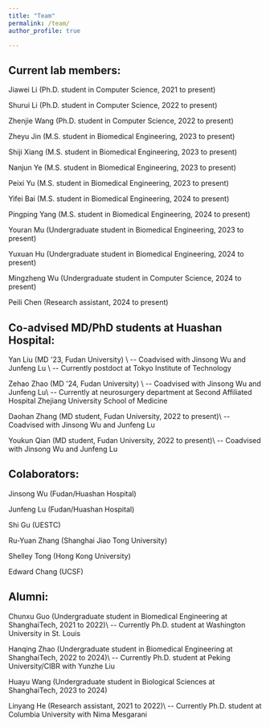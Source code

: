 ```yaml
---
title: "Team"
permalink: /team/
author_profile: true

---
```


## Current lab members: ##
Jiawei Li (Ph.D. student in Computer Science, 2021 to present)

Shurui Li (Ph.D. student in Computer Science, 2022 to present)

Zhenjie Wang (Ph.D. student in Computer Science, 2022 to present)

Zheyu Jin (M.S. student in Biomedical Engineering, 2023 to present)

Shiji Xiang (M.S. student in Biomedical Engineering, 2023 to present)

Nanjun Ye (M.S. student in Biomedical Engineering, 2023 to present)

Peixi Yu (M.S. student in Biomedical Engineering, 2023 to present)

Yifei Bai (M.S. student in Biomedical Engineering, 2024 to present)

Pingping Yang (M.S. student in Biomedical Engineering, 2024 to present)

Youran Mu (Undergraduate student in Biomedical Engineering, 2023 to present)

Yuxuan Hu (Undergraduate student in Biomedical Engineering, 2024 to present)

Mingzheng Wu (Undergraduate student in Computer Science, 2024 to present)

Peili Chen (Research assistant, 2024 to present)


## Co-advised MD/PhD students at Huashan Hospital: ##
Yan Liu (MD '23, Fudan University) \\
  -- Coadvised with Jinsong Wu and Junfeng Lu \\
  -- Currently postdoct at Tokyo Institute of Technology

Zehao Zhao (MD '24, Fudan University) \\
  -- Coadvised with Jinsong Wu and Junfeng Lu\\
  -- Currently at neurosurgery department at Second Affiliated Hospital Zhejiang University School of Medicine 

Daohan Zhang (MD student, Fudan University, 2022 to present)\\
  -- Coadvised with Jinsong Wu and Junfeng Lu

Youkun Qian (MD student, Fudan University, 2022 to present)\\
  -- Coadvised with Jinsong Wu and Junfeng Lu


## Colaborators: ##
Jinsong Wu (Fudan/Huashan Hospital)

Junfeng Lu (Fudan/Huashan Hospital)

Shi Gu (UESTC)

Ru-Yuan Zhang (Shanghai Jiao Tong University)

Shelley Tong (Hong Kong University)

Edward Chang (UCSF)


## Alumni: ##
Chunxu Guo (Undergraduate student in Biomedical Engineering at ShanghaiTech, 2021 to 2022)\\
-- Currently Ph.D. student at Washington University in St. Louis

Hanqing Zhao (Undergraduate student in Biomedical Engineering at ShanghaiTech, 2022 to 2024)\\
-- Currently Ph.D. student at Peking University/CIBR with Yunzhe Liu

Huayu Wang (Undergraduate student in Biological Sciences at ShanghaiTech, 2023 to 2024)

Linyang He (Research assistant, 2021 to 2022)\\
-- Currently Ph.D. student at Columbia University with Nima Mesgarani
